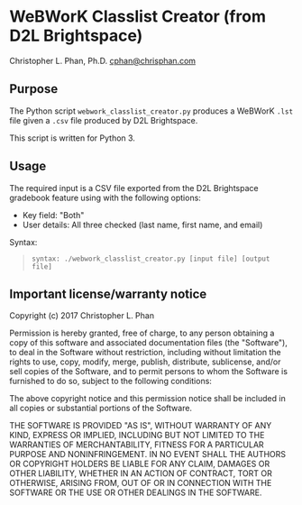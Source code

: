 # WeBWorK Classlist Creator (from D2L Brightspace)

Christopher L. Phan, Ph.D. <cphan@chrisphan.com>

## Purpose

The Python script ``webwork_classlist_creator.py`` produces a WeBWorK ``.lst`` file given a ``.csv`` file produced by D2L Brightspace.

This script is written for Python 3.

## Usage

The required input is a CSV file exported from the D2L Brightspace gradebook feature using with the following options:

* Key field: "Both"
* User details: All three checked (last name, first name, and email)


Syntax:
> ``syntax: ./webwork_classlist_creator.py [input file] [output file]``

## Important license/warranty notice

Copyright (c) 2017 Christopher L. Phan

Permission is hereby granted, free of charge, to any person obtaining a copy of this software and associated documentation files (the "Software"), to deal in the Software without restriction, including without limitation the rights to use, copy, modify, merge, publish, distribute, sublicense, and/or sell copies of the Software, and to permit persons to whom the Software is furnished to do so, subject to the following conditions:

The above copyright notice and this permission notice shall be included in all copies or substantial portions of the Software.

THE SOFTWARE IS PROVIDED "AS IS", WITHOUT WARRANTY OF ANY KIND, EXPRESS OR IMPLIED, INCLUDING BUT NOT LIMITED TO THE WARRANTIES OF MERCHANTABILITY, FITNESS FOR A PARTICULAR PURPOSE AND NONINFRINGEMENT. IN NO EVENT SHALL THE AUTHORS OR COPYRIGHT HOLDERS BE LIABLE FOR ANY CLAIM, DAMAGES OR OTHER LIABILITY, WHETHER IN AN ACTION OF CONTRACT, TORT OR OTHERWISE, ARISING FROM, OUT OF OR IN CONNECTION WITH THE SOFTWARE OR THE USE OR OTHER DEALINGS IN THE SOFTWARE.
